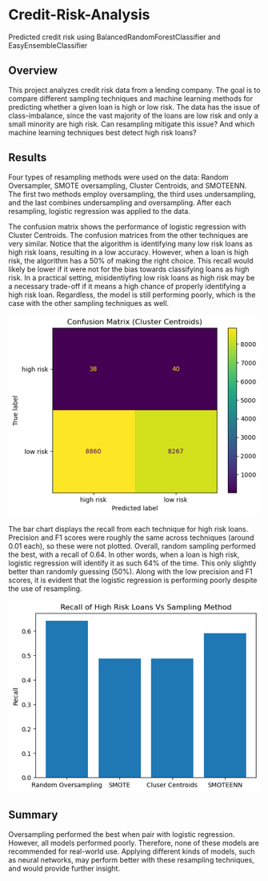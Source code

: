 # Credit-Risk-Analysis
Predicted credit risk using BalancedRandomForestClassifier and EasyEnsembleClassifier

## Overview

This project analyzes credit risk data from a lending company. The goal is to compare different sampling techniques and machine learning methods for predicting whether a given loan is high or low risk. The data has the issue of class-imbalance, since the vast majority of the loans are low risk and only a small minority are high risk. Can resampling mitigate this issue? And which machine learning techniques best detect high risk loans? 

## Results

Four types of resampling methods were used on the data: Random Oversampler, SMOTE oversampling, Cluster Centroids, and SMOTEENN. The first two methods employ oversampling, the third uses undersampling, and the last combines undersampling and oversampling. After each resampling, logistic regression was applied to the data.

The confusion matrix shows the performance of logistic regression with Cluster Centroids. The confusion matrices from the other techniques are very similar. Notice that the algorithm is identifying many low risk loans as high risk loans, resulting in a low accuracy. However, when a loan is high risk, the algorithm has a 50% of making the right choice. This recall would likely be lower if it were not for the bias towards classifying loans as high risk. In a practical setting, misidentiyfing low risk loans as high risk may be a necessary trade-off if it means a high chance of properly identifying a high risk loan. Regardless, the model is still performing poorly, which is the case with the other sampling techniques as well.

![images/cm_centr.png](images/cm_centr.png)

The bar chart displays the recall from each technique for high risk loans. Precision and F1 scores were roughly the same across techniques (around 0.01 each), so these were not plotted. Overall, random sampling performed the best, with a recall of 0.64. In other words, when a loan is high risk, logistic regression will identify it as such 64% of the time. This only slightly better than randomly guessing (50%). Along with the low precision and F1 scores, it is evident that the logistic regression is performing poorly despite the use of resampling.

![images/bar_recalls.png](images/bar_recalls.png)

## Summary

Oversampling performed the best when pair with logistic regression. However, all models performed poorly. Therefore, none of these models are recommended for real-world use. Applying different kinds of models, such as neural networks, may perform better with these resampling techniques, and would provide further insight. 







